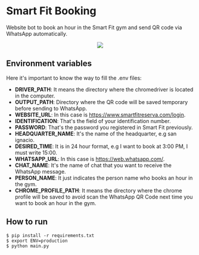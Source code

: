 # Smart Fit Booking

Website bot to book an hour in the Smart Fit gym and send QR code via WhatsApp automatically.

<p align="center">
<img src="https://blog.smartfit.com.mx/wp-content/uploads/2020/10/gimnasio-smart-fit-mi-plan.png">
</p>

## Environment variables

Here it's important to know the way to fill the .env files:

- **DRIVER_PATH**: It means the directory where the chromedriver is located in the computer.
- **OUTPUT_PATH**: Directory where the QR code will be saved temporary before sending to WhatsApp.
- **WEBSITE_URL**: In this case is https://www.smartfitreserva.com/login.
- **IDENTIFICATION**: That's the field of your identification number.
- **PASSWORD**: That's the password you registered in Smart Fit previously.
- **HEADQUARTER_NAME**: It's the name of the headquarter, e.g san ignacio.
- **DESIRED_TIME**: It is in 24 hour format, e.g I want to book at 3:00 PM, I must write 15:00.
- **WHATSAPP_URL**: In this case is https://web.whatsapp.com/.
- **CHAT_NAME**: It's the name of chat that you want to receive the WhatsApp message.
- **PERSON_NAME**: It just indicates the person name who books an hour in the gym.
- **CHROME_PROFILE_PATH**: It means the directory where the chrome profile will be saved to avoid scan the WhatsApp QR Code next time you want to book an hour in the gym.

## How to run

    $ pip install -r requirements.txt
    $ export ENV=production
    $ python main.py